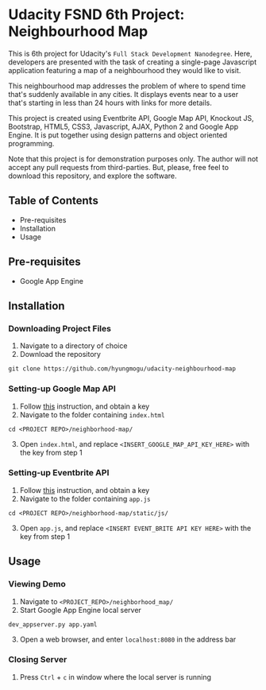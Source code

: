 # Udacity FSND 6th Project: Neighbourhood Map
This is 6th project for Udacity's `Full Stack Development Nanodegree`. Here, developers are presented with the task of creating a single-page Javascript application featuring a map of a neighbourhood they would like to visit.

This neighbourhood map addresses the problem of where to spend time that's suddenly available in any cities. It displays events near to a user that's starting in less than 24 hours with links for more details.

This project is created using Eventbrite API, Google Map API, Knockout JS, Bootstrap, HTML5, CSS3, Javascript, AJAX, Python 2 and Google App Engine. It is put together using design patterns and object oriented programming.

Note that this project is for demonstration purposes only. The author will not accept any pull requests from third-parties. But, please, free feel to download this repository, and explore the software.

## Table of Contents
- Pre-requisites
- Installation
- Usage

## Pre-requisites
- Google App Engine

## Installation
### Downloading Project Files
1. Navigate to a directory of choice
2. Download the repository
```
git clone https://github.com/hyungmogu/udacity-neighbourhood-map
```

### Setting-up Google Map API
1. Follow [this](https://developers.google.com/maps/documentation/javascript/get-api-key) instruction, and obtain a key
2. Navigate to the folder containing `index.html`
```
cd <PROJECT REPO>/neighborhood-map/
```
3. Open `index.html`, and replace `<INSERT_GOOGLE_MAP_API_KEY_HERE>` with the key from step 1

### Setting-up Eventbrite API
1. Follow [this](https://www.eventbrite.com/support/articles/en_US/How_To/how-to-locate-your-eventbrite-api-user-key?lg=en_US) instruction, and obtain a key
2. Navigate to the folder containing `app.js`
```
cd <PROJECT REPO>/neighborhood-map/static/js/
```
3. Open `app.js`, and replace `<INSERT EVENT_BRITE API KEY HERE>` with the key from step 1

## Usage
### Viewing Demo
1. Navigate to `<PROJECT_REPO>/neighborhood_map/`
2. Start Google App Engine local server
```
dev_appserver.py app.yaml
```
3. Open a web browser, and enter `localhost:8080` in the address bar

### Closing Server
1. Press `Ctrl` + `c` in window where the local server is running
